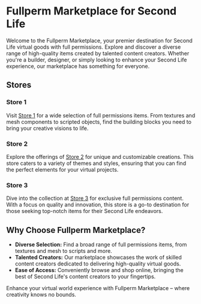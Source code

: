 # Fullperm Marketplace for Second Life

Welcome to the Fullperm Marketplace, your premier destination for Second Life virtual goods with full permissions. Explore and discover a diverse range of high-quality items created by talented content creators. Whether you're a builder, designer, or simply looking to enhance your Second Life experience, our marketplace has something for everyone.

## Stores

### Store 1
Visit [Store 1](https://marketplace.secondlife.com/de-DE/stores/161413) for a wide selection of full permissions items. From textures and mesh components to scripted objects, find the building blocks you need to bring your creative visions to life.

### Store 2
Explore the offerings of [Store 2](https://marketplace.secondlife.com/de-DE/stores/258238) for unique and customizable creations. This store caters to a variety of themes and styles, ensuring that you can find the perfect elements for your virtual projects.

### Store 3
Dive into the collection at [Store 3](https://marketplace.secondlife.com/de-DE/stores/21340) for exclusive full permissions content. With a focus on quality and innovation, this store is a go-to destination for those seeking top-notch items for their Second Life endeavors.

## Why Choose Fullperm Marketplace?

- **Diverse Selection:** Find a broad range of full permissions items, from textures and mesh to scripts and more.
- **Talented Creators:** Our marketplace showcases the work of skilled content creators dedicated to delivering high-quality virtual goods.
- **Ease of Access:** Conveniently browse and shop online, bringing the best of Second Life's content creators to your fingertips.

Enhance your virtual world experience with Fullperm Marketplace – where creativity knows no bounds.
